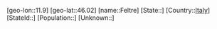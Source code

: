﻿---
location: [46.02,11.9]
type: City
tags:
- geo/City


SpocWebEntityId: 30151
isDeleted: false
confidential: public

---
[geo-lon::11.9]
[geo-lat::46.02]
[name::Feltre]
[State::]
[Country::[Italy](geo/Continent/Europe/Italy.md)]
[StateId::]
[Population::]
[Unknown::]

